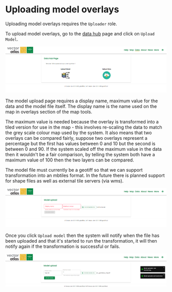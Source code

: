 # Uploading model overlays

Uploading model overlays requires the `Uploader` role.

To upload model overlays, go to the [data hub](https://vectoratlas.icipe.org/dataHub) page and click on `Upload Model`.

![Data Hub page](datahub.png)

The model upload page requires a display name, maximum value for the data and the model file itself. The display name is the name used on the map in overlays section of the map tools. 

The maximum value is needed because the overlay is transformed into a tiled version for use in the map - this involves re-scaling the data to match the grey scale colour map used by the system. It also means that two overlays can be compared fairly, suppose two overlays represent a percentage but the first has values between 0 and 10 but the second is between 0 and 90. If the system scaled off the maximum value in the data then it wouldn't be a fair comparison, by telling the system both have a maximum value of 100 then the two layers can be compared.

The model file must currently be a geotiff so that we can support transformation into an mbtiles format. In the future there is planned support for shape files as well as external tile servers (via wms).

![Model upload page](model-upload.png)

Once you click `Upload model` then the system will notify when the file has been uploaded and that it's started to run the transformation, it will then notify again if the transformation is successful or fails.

![Model transform](model-transform.png)
